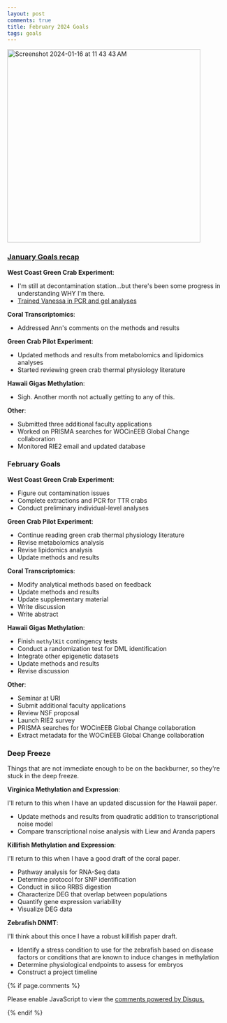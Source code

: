 ```yaml
---
layout: post
comments: true
title: February 2024 Goals
tags: goals
---
```


<img width="442" alt="Screenshot 2024-01-16 at 11 43 43 AM" src="https://github.com/yaaminiv/wc-green-crab/assets/22335838/051d1f89-a523-4844-bcd1-e6c2bfec9e86">

### [January Goals recap](https://yaaminiv.github.io/January-2024-Goals/)

**West Coast Green Crab Experiment**:

- I'm still at decontamination station...but there's been some progress in understanding WHY I'm there.
- [Trained Vanessa in PCR and gel analyses](https://yaaminiv.github.io/Green-Crab-Experiment-2023-Part33/)

**Coral Transcriptomics**:

- Addressed Ann's comments on the methods and results

**Green Crab Pilot Experiment**:

- Updated methods and results from metabolomics and lipidomics analyses
- Started reviewing green crab thermal physiology literature

**Hawaii Gigas Methylation**:

- Sigh. Another month not actually getting to any of this.

**Other**:

- Submitted three additional faculty applications
- Worked on PRISMA searches for WOCinEEB Global Change collaboration
- Monitored RIE2 email and updated database

### February Goals

**West Coast Green Crab Experiment**:

- Figure out contamination issues
- Complete extractions and PCR for TTR crabs
- Conduct preliminary individual-level analyses

**Green Crab Pilot Experiment**:

- Continue reading green crab thermal physiology literature
- Revise metabolomics analysis
- Revise lipidomics analysis
- Update methods and results

**Coral Transcriptomics**:

- Modify analytical methods based on feedback
- Update methods and results
- Update supplementary material
- Write discussion
- Write abstract

**Hawaii Gigas Methylation**:

- Finish `methylKit` contingency tests
- Conduct a randomization test for DML identification
- Integrate other epigenetic datasets
- Update methods and results
- Revise discussion

**Other**:

- Seminar at URI
- Submit additional faculty applications
- Review NSF proposal
- Launch RIE2 survey
- PRISMA searches for WOCinEEB Global Change collaboration
- Extract metadata for the WOCinEEB Global Change collaboration

### Deep Freeze

Things that are not immediate enough to be on the backburner, so they're stuck in the deep freeze.

**Virginica Methylation and Expression**:

I'll return to this when I have an updated discussion for the Hawaii paper.

- Update methods and results from quadratic addition to transcriptional noise model
- Compare transcriptional noise analysis with Liew and Aranda papers

**Killifish Methylation and Expression**:

I'll return to this when I have a good draft of the coral paper.

- Pathway analysis for RNA-Seq data
- Determine protocol for SNP identification
- Conduct in silico RRBS digestion
- Characterize DEG that overlap between populations
- Quantify gene expression variability
- Visualize DEG data

**Zebrafish DNMT**:

I'll think about this once I have a robust killifish paper draft.

- Identify a stress condition to use for the zebrafish based on disease factors or conditions that are known to induce changes in methylation
- Determine physiological endpoints to assess for embryos
- Construct a project timeline

{% if page.comments %}

<div id="disqus_thread"></div>
<script>

/**
*  RECOMMENDED CONFIGURATION VARIABLES: EDIT AND UNCOMMENT THE SECTION BELOW TO INSERT DYNAMIC VALUES FROM YOUR PLATFORM OR CMS.
*  LEARN WHY DEFINING THESE VARIABLES IS IMPORTANT: https://disqus.com/admin/universalcode/#configuration-variables*/
/*
var disqus_config = function () {
this.page.url = PAGE_URL;  // Replace PAGE_URL with your page's canonical URL variable
this.page.identifier = PAGE_IDENTIFIER; // Replace PAGE_IDENTIFIER with your page's unique identifier variable
};
*/
(function() { // DON'T EDIT BELOW THIS LINE
var d = document, s = d.createElement('script');
s.src = 'https://the-responsible-grad-student.disqus.com/embed.js';
s.setAttribute('data-timestamp', +new Date());
(d.head || d.body).appendChild(s);
})();
</script>
<noscript>Please enable JavaScript to view the <a href="https://disqus.com/?ref_noscript">comments powered by Disqus.</a></noscript>

{% endif %}

<script id="dsq-count-scr" src="//the-responsible-grad-student.disqus.com/count.js" async></script>
